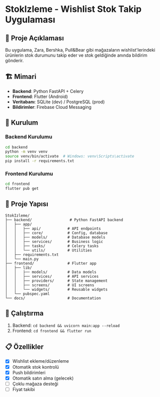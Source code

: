 # StokIzleme - Wishlist Stok Takip Uygulaması

## 📱 Proje Açıklaması
Bu uygulama, Zara, Bershka, Pull&Bear gibi mağazaların wishlist'lerindeki ürünlerin stok durumunu takip eder ve stok geldiğinde anında bildirim gönderir.

## 🏗️ Mimari
- **Backend**: Python FastAPI + Celery
- **Frontend**: Flutter (Android)
- **Veritabanı**: SQLite (dev) / PostgreSQL (prod)
- **Bildirimler**: Firebase Cloud Messaging

## 🚀 Kurulum

### Backend Kurulumu
```bash
cd backend
python -m venv venv
source venv/bin/activate  # Windows: venv\Scripts\activate
pip install -r requirements.txt
```

### Frontend Kurulumu
```bash
cd frontend
flutter pub get
```

## 📁 Proje Yapısı
```
StokIzleme/
├── backend/                 # Python FastAPI backend
│   ├── app/
│   │   ├── api/            # API endpoints
│   │   ├── core/           # Config, database
│   │   ├── models/         # Database models
│   │   ├── services/       # Business logic
│   │   ├── tasks/          # Celery tasks
│   │   └── utils/          # Utilities
│   ├── requirements.txt
│   └── main.py
├── frontend/               # Flutter app
│   ├── lib/
│   │   ├── models/         # Data models
│   │   ├── services/       # API services
│   │   ├── providers/      # State management
│   │   ├── screens/        # UI screens
│   │   └── widgets/        # Reusable widgets
│   └── pubspec.yaml
└── docs/                   # Documentation
```

## 🔧 Çalıştırma
1. Backend: `cd backend && uvicorn main:app --reload`
2. Frontend: `cd frontend && flutter run`

## 📋 Özellikler
- [x] Wishlist ekleme/düzenleme
- [x] Otomatik stok kontrolü
- [x] Push bildirimleri
- [x] Otomatik satın alma (gelecek)
- [ ] Çoklu mağaza desteği
- [ ] Fiyat takibi 